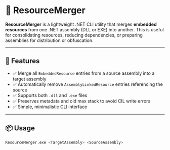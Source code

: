 # 📁 ResourceMerger

**ResourceMerger** is a lightweight .NET CLI utility that merges **embedded resources** from one .NET assembly (DLL or EXE) into another. This is useful for consolidating resources, reducing dependencies, or preparing assemblies for distribution or obfuscation.

---

## 🔧 Features

- ✅ Merge all `EmbeddedResource` entries from a source assembly into a target assembly
- ✅ Automatically remove `AssemblyLinkedResource` entries referencing the source
- ✅ Supports both `.dll` and `.exe` files
- ✅ Preserves metadata and old max stack to avoid CIL write errors
- ✅ Simple, minimalistic CLI interface

---

## 📦 Usage

```bash
ResourceMerger.exe <TargetAssembly> <SourceAssembly>
```